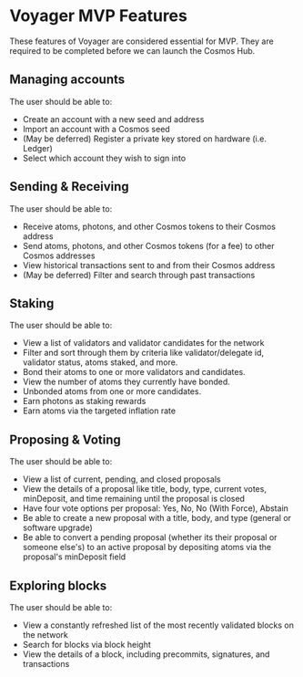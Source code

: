 # Voyager MVP Features
These features of Voyager are considered essential for MVP. They are required to be completed before we can launch the Cosmos Hub.

## Managing accounts

The user should be able to:

* Create an account with a new seed and address
* Import an account with a Cosmos seed
* (May be deferred) Register a private key stored on hardware (i.e. Ledger)
* Select which account they wish to sign into

## Sending & Receiving

The user should be able to:

* Receive atoms, photons, and other Cosmos tokens to their Cosmos address
* Send atoms, photons, and other Cosmos tokens (for a fee) to other Cosmos addresses
* View historical transactions sent to and from their Cosmos address
* (May be deferred) Filter and search through past transactions

## Staking

The user should be able to:

* View a list of validators and validator candidates for the network
* Filter and sort through them by criteria like validator/delegate id, validator status, atoms staked, and more.
* Bond their atoms to one or more validators and candidates.
* View the number of atoms they currently have bonded.
* Unbonded atoms from one or more candidates.
* Earn photons as staking rewards
* Earn atoms via the targeted inflation rate

## Proposing & Voting

The user should be able to:

* View a list of current, pending, and closed proposals
* View the details of a proposal like title, body, type, current votes, minDeposit, and time remaining until the proposal is closed
* Have four vote options per proposal: Yes, No, No (With Force), Abstain
* Be able to create a new proposal with a title, body, and type (general or software upgrade)
* Be able to convert a pending proposal (whether its their proposal or someone else's) to an active proposal by depositing atoms via the proposal's minDeposit field

## Exploring blocks

The user should be able to:

* View a constantly refreshed list of the most recently validated blocks on the network
* Search for blocks via block height
* View the details of a block, including precommits, signatures, and transactions
